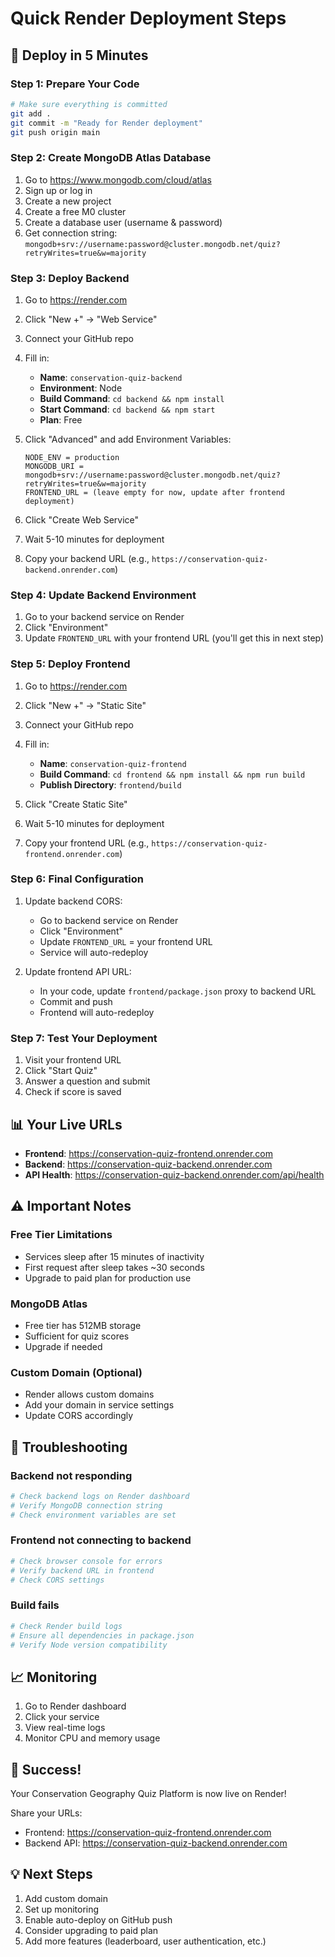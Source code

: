 # Quick Render Deployment Steps

## 🚀 Deploy in 5 Minutes

### Step 1: Prepare Your Code
```bash
# Make sure everything is committed
git add .
git commit -m "Ready for Render deployment"
git push origin main
```

### Step 2: Create MongoDB Atlas Database
1. Go to https://www.mongodb.com/cloud/atlas
2. Sign up or log in
3. Create a new project
4. Create a free M0 cluster
5. Create a database user (username & password)
6. Get connection string: `mongodb+srv://username:password@cluster.mongodb.net/quiz?retryWrites=true&w=majority`

### Step 3: Deploy Backend
1. Go to https://render.com
2. Click "New +" → "Web Service"
3. Connect your GitHub repo
4. Fill in:
   - **Name**: `conservation-quiz-backend`
   - **Environment**: Node
   - **Build Command**: `cd backend && npm install`
   - **Start Command**: `cd backend && npm start`
   - **Plan**: Free

5. Click "Advanced" and add Environment Variables:
   ```
   NODE_ENV = production
   MONGODB_URI = mongodb+srv://username:password@cluster.mongodb.net/quiz?retryWrites=true&w=majority
   FRONTEND_URL = (leave empty for now, update after frontend deployment)
   ```

6. Click "Create Web Service"
7. Wait 5-10 minutes for deployment
8. Copy your backend URL (e.g., `https://conservation-quiz-backend.onrender.com`)

### Step 4: Update Backend Environment
1. Go to your backend service on Render
2. Click "Environment"
3. Update `FRONTEND_URL` with your frontend URL (you'll get this in next step)

### Step 5: Deploy Frontend
1. Go to https://render.com
2. Click "New +" → "Static Site"
3. Connect your GitHub repo
4. Fill in:
   - **Name**: `conservation-quiz-frontend`
   - **Build Command**: `cd frontend && npm install && npm run build`
   - **Publish Directory**: `frontend/build`

5. Click "Create Static Site"
6. Wait 5-10 minutes for deployment
7. Copy your frontend URL (e.g., `https://conservation-quiz-frontend.onrender.com`)

### Step 6: Final Configuration
1. Update backend CORS:
   - Go to backend service on Render
   - Click "Environment"
   - Update `FRONTEND_URL` = your frontend URL
   - Service will auto-redeploy

2. Update frontend API URL:
   - In your code, update `frontend/package.json` proxy to backend URL
   - Commit and push
   - Frontend will auto-redeploy

### Step 7: Test Your Deployment
1. Visit your frontend URL
2. Click "Start Quiz"
3. Answer a question and submit
4. Check if score is saved

## 📊 Your Live URLs
- **Frontend**: https://conservation-quiz-frontend.onrender.com
- **Backend**: https://conservation-quiz-backend.onrender.com
- **API Health**: https://conservation-quiz-backend.onrender.com/api/health

## ⚠️ Important Notes

### Free Tier Limitations
- Services sleep after 15 minutes of inactivity
- First request after sleep takes ~30 seconds
- Upgrade to paid plan for production use

### MongoDB Atlas
- Free tier has 512MB storage
- Sufficient for quiz scores
- Upgrade if needed

### Custom Domain (Optional)
- Render allows custom domains
- Add your domain in service settings
- Update CORS accordingly

## 🔧 Troubleshooting

### Backend not responding
```bash
# Check backend logs on Render dashboard
# Verify MongoDB connection string
# Check environment variables are set
```

### Frontend not connecting to backend
```bash
# Check browser console for errors
# Verify backend URL in frontend
# Check CORS settings
```

### Build fails
```bash
# Check Render build logs
# Ensure all dependencies in package.json
# Verify Node version compatibility
```

## 📈 Monitoring

1. Go to Render dashboard
2. Click your service
3. View real-time logs
4. Monitor CPU and memory usage

## 🎉 Success!

Your Conservation Geography Quiz Platform is now live on Render!

Share your URLs:
- Frontend: https://conservation-quiz-frontend.onrender.com
- Backend API: https://conservation-quiz-backend.onrender.com

## 💡 Next Steps

1. Add custom domain
2. Set up monitoring
3. Enable auto-deploy on GitHub push
4. Consider upgrading to paid plan
5. Add more features (leaderboard, user authentication, etc.)

